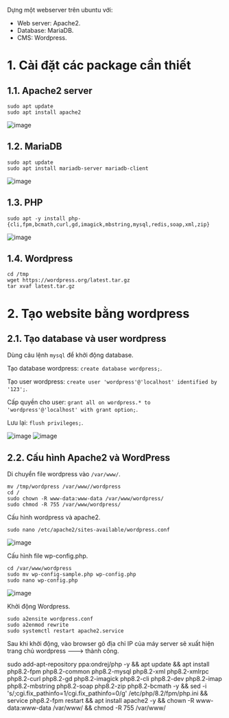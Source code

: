 Dựng một webserver trên ubuntu với:
- Web server: Apache2.
- Database: MariaDB.
- CMS: Wordpress.
# 1. Cài đặt các package cần thiết
## 1.1. Apache2 server
```
sudo apt update
sudo apt install apache2
```

![image](https://github.com/toovyz/blog/assets/90684283/f04ee3be-d137-4a8d-9ba9-e3e589d6efb5)

## 1.2. MariaDB
```
sudo apt update
sudo apt install mariadb-server mariadb-client
```

![image](https://github.com/toovyz/blog/assets/90684283/aaf10608-3999-4859-bd20-32bcc009132d)


## 1.3. PHP
```
sudo apt -y install php-{cli,fpm,bcmath,curl,gd,imagick,mbstring,mysql,redis,soap,xml,zip}
```

![image](https://github.com/toovyz/blog/assets/90684283/53bc1e88-0a91-4a60-a13e-e9e44c2a618c)

## 1.4. Wordpress
```
cd /tmp
wget https://wordpress.org/latest.tar.gz
tar xvaf latest.tar.gz
```

# 2. Tạo website bằng wordpress
## 2.1. Tạo database và user wordpress
Dùng câu lệnh `mysql` để khởi động database.

Tạo database wordpress: `create database wordpress;`.

Tạo user wordpress: `create user 'wordpress'@'localhost' identified by '123';`.

Cấp quyền cho user: `grant all on wordpress.* to 'wordpress'@'localhost' with grant option;`.

Lưu lại: `flush privileges;`.

![image](https://github.com/toovyz/blog/assets/90684283/28a50d54-d27f-41ef-b3df-d295789ffc04)
![image](https://github.com/toovyz/blog/assets/90684283/49ce32d6-7b1c-4c14-8446-cf2ca4e1ef0b)

## 2.2. Cấu hình Apache2 và WordPress
Di chuyển file wordpress vào `/var/www/`.
```
mv /tmp/wordpress /var/www//wordpress
cd /
sudo chown -R www-data:www-data /var/www/wordpress/
sudo chmod -R 755 /var/www/wordpress/
```
Cấu hình wordpress và apache2.
```
sudo nano /etc/apache2/sites-available/wordpress.conf
```

![image](https://github.com/toovyz/blog/assets/90684283/7bc565a4-6170-4896-8d09-9349bce73790)


Cấu hình file wp-config.php.
```
cd /var/www/wordpress
sudo mv wp-config-sample.php wp-config.php
sudo nano wp-config.php
```

![image](https://github.com/toovyz/blog/assets/90684283/2ae41231-d2a0-4d3a-9898-94cdaf8ae5c3)

Khởi động Wordpress.
```
sudo a2ensite wordpress.conf
sudo a2enmod rewrite
sudo systemctl restart apache2.service
```
Sau khi khởi động, vào browser gõ địa chỉ IP của máy server sẽ xuất hiện trang chủ wordpress ---> thành công.

















sudo add-apt-repository ppa:ondrej/php -y && apt update && apt install 
php8.2-fpm php8.2-common php8.2-mysql php8.2-xml php8.2-xmlrpc php8.2-curl php8.2-gd php8.2-imagick 
php8.2-cli php8.2-dev php8.2-imap php8.2-mbstring php8.2-soap php8.2-zip 
php8.2-bcmath -y && sed -i 's/;cgi.fix_pathinfo=1/cgi.fix_pathinfo=0/g' /etc/php/8.2/fpm/php.ini && service 
php8.2-fpm restart && apt install apache2 -y && chown -R www-data:www-data /var/www/ && chmod -R 755 /var/www/



  







